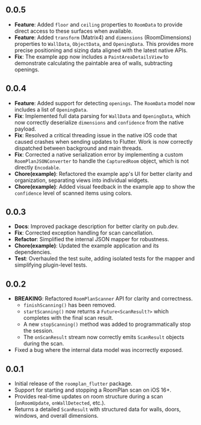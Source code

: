 ## 0.0.5

- **Feature**: Added `floor` and `ceiling` properties to `RoomData` to provide direct access to these surfaces when available.
- **Feature**: Added `transform` (Matrix4) and `dimensions` (RoomDimensions) properties to `WallData`, `ObjectData`, and `OpeningData`. This provides more precise positioning and sizing data aligned with the latest native APIs.
- **Fix**: The example app now includes a `PaintAreaDetailsView` to demonstrate calculating the paintable area of walls, subtracting openings.

## 0.0.4

- **Feature**: Added support for detecting `openings`. The `RoomData` model now includes a list of `OpeningData`.
- **Fix**: Implemented full data parsing for `WallData` and `OpeningData`, which now correctly deserialize `dimensions` and `confidence` from the native payload.
- **Fix**: Resolved a critical threading issue in the native iOS code that caused crashes when sending updates to Flutter. Work is now correctly dispatched between background and main threads.
- **Fix**: Corrected a native serialization error by implementing a custom `RoomPlanJSONConverter` to handle the `CapturedRoom` object, which is not directly `Encodable`.
- **Chore(example)**: Refactored the example app's UI for better clarity and organization, separating views into individual widgets.
- **Chore(example)**: Added visual feedback in the example app to show the `confidence` level of scanned items using colors.

## 0.0.3

- **Docs**: Improved package description for better clarity on pub.dev.
- **Fix**: Corrected exception handling for scan cancellation.
- **Refactor**: Simplified the internal JSON mapper for robustness.
- **Chore(example)**: Updated the example application and its dependencies.
- **Test**: Overhauled the test suite, adding isolated tests for the mapper and simplifying plugin-level tests.

## 0.0.2

- **BREAKING**: Refactored `RoomPlanScanner` API for clarity and correctness.
  - `finishScanning()` has been removed.
  - `startScanning()` now returns a `Future<ScanResult?>` which completes with the final scan result.
  - A new `stopScanning()` method was added to programmatically stop the session.
  - The `onScanResult` stream now correctly emits `ScanResult` objects during the scan.
- Fixed a bug where the internal data model was incorrectly exposed.

## 0.0.1

- Initial release of the `roomplan_flutter` package.
- Support for starting and stopping a RoomPlan scan on iOS 16+.
- Provides real-time updates on room structure during a scan (`onRoomUpdate`, `onWallDetected`, etc.).
- Returns a detailed `ScanResult` with structured data for walls, doors, windows, and overall dimensions.
